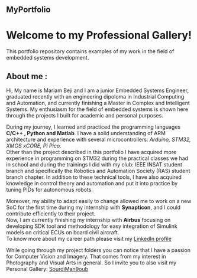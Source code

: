 ## MyPortfolio

# Welcome to my Professional Gallery!
This portfolio repository contains examples of my work in the field of embedded systems development.

## About me :
Hi, My name is Mariam Beji and I am a junior Embedded Systems Engineer, graduated recently with an engineering dipoloma in Industrial Computing and Automation, and currently finishing a Master in Complex and Intelligent Systems. My enthusiasm for the field of embedded systems is shown here through the projects I built for academic and personal purposes.  
  
During my journey, I learned and practiced the programming languages **C/C++ , Python and Matlab**. I have a solid understanding of ARM architecture and experience with several microcontrollers: _Arduino,  STM32, XMOS xCORE, Pi Pico_.  
Other than the project described in this portfolio I have acquired more experience in programming on STM32 during the practical classes we had in school and during the trainings I did with my club: IEEE INSAT student branch and specifically the Robotics and Automation Society (RAS) student branch chapter. 
In addition to these technical tools, I have also acquired knowledge in control theory and automation and put it into practice by tuning PIDs for autonomous robots.   
  
Moreover, my ability to adapt easily to change allowed me to work on a new SoC for the first time during my internship with **Synapticon**, and I could contribute efficiently to their project.  
Now, I am currently finishing my internship with **Airbus** focusing on developing SDK tool and methodology for easy integration of Simulink models on critical ECUs on board civil aircraft.  
To know more about my career path please visit my [LinkedIn profile](https://www.linkedin.com/in/mariam-beji-90ab28178/)

While going through my project folders you can notice that I have a passion for Computer Vision and Imagery. That comes from my interest in Photography and Visual Arts in general. So I invite you to also visit my Personal Gallery: [SourdiMan9oub](https://www.instagram.com/sourdiman9oub/)  
